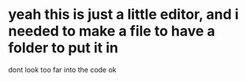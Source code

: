 # yeah this is just a little editor, and i needed to make a file to have a folder to put it in
dont look too far into the code ok

